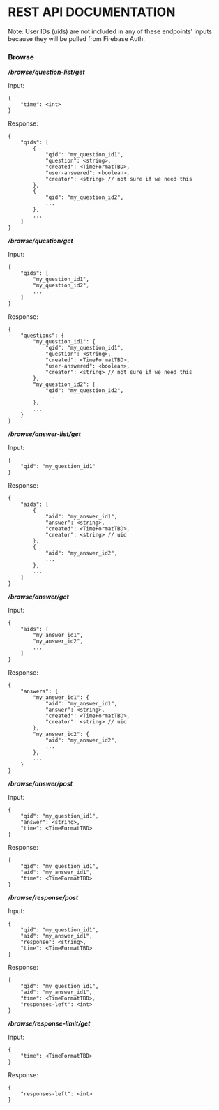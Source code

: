 # REST API DOCUMENTATION


Note: User IDs (uids) are not included in any of these endpoints' inputs because they will be pulled from Firebase Auth.

### Browse

***/browse/question-list/get***

Input:

```
{
    "time": <int>
}
```

Response: 

```
{
    "qids": [
        {
            "qid": "my_question_id1", 
            "question": <string>,
            "created": <TimeFormatTBD>,
            "user-answered": <boolean>,
            "creator": <string> // not sure if we need this
        }, 
        {
            "qid": "my_question_id2", 
            ...
        }, 
        ...
    ]
}
```

***/browse/question/get***

Input:

```
{
    "qids": [
        "my_question_id1", 
        "my_question_id2",
        ...
    ]
}
```

Response: 

```
{
    "questions": {
        "my_question_id1": {
            "qid": "my_question_id1",
            "question": <string>,
            "created": <TimeFormatTBD>,
            "user-answered": <boolean>,
            "creator": <string> // not sure if we need this
        }, 
        "my_question_id2": {
            "qid": "my_question_id2", 
            ...
        }, 
        ...
    }
}
```

***/browse/answer-list/get***

Input:

```
{
    "qid": "my_question_id1"
}
```

Response: 

```
{
    "aids": [
        {
            "aid": "my_answer_id1", 
            "answer": <string>,
            "created": <TimeFormatTBD>,
            "creator": <string> // uid
        }, 
        {
            "aid": "my_answer_id2", 
            ...
        }, 
        ...
    ]
}
```

***/browse/answer/get***

Input:

```
{
    "aids": [
        "my_answer_id1", 
        "my_answer_id2",
        ...
    ]
}
```

Response: 

```
{
    "answers": {
        "my_answer_id1": {
            "aid": "my_answer_id1", 
            "answer": <string>,
            "created": <TimeFormatTBD>,
            "creator": <string> // uid
        }, 
        "my_answer_id2": {
            "aid": "my_answer_id2", 
            ...
        }, 
        ...
    }
}
```

***/browse/answer/post***

Input:

```
{
    "qid": "my_question_id1",
    "answer": <string>,
    "time": <TimeFormatTBD>
}
```

Response: 

```
{
    "qid": "my_question_id1",
    "aid": "my_answer_id1",
    "time": <TimeFormatTBD>
}
```

***/browse/response/post***

Input:

```
{
    "qid": "my_question_id1",
    "aid": "my_answer_id1",
    "response": <string>,
    "time": <TimeFormatTBD>
}
```

Response: 

```
{
    "qid": "my_question_id1",
    "aid": "my_answer_id1",
    "time": <TimeFormatTBD>, 
    "responses-left": <int>
}
```

***/browse/response-limit/get***

Input:

```
{
    "time": <TimeFormatTBD>
}
```

Response: 

```
{
    "responses-left": <int>
}
```


